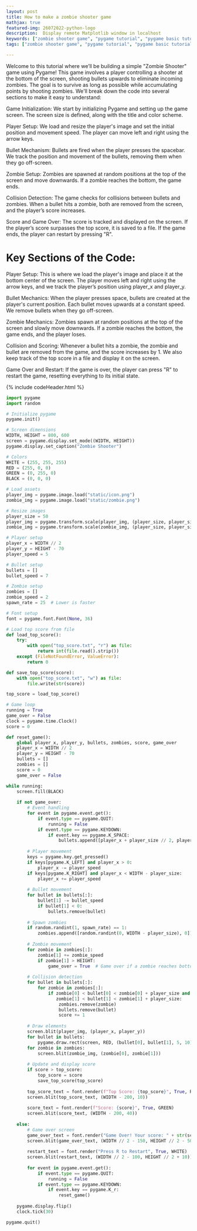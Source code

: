 ```yaml
---
layout: post
title: How to make a zombie shooter game 
mathjax: true
featured-img: 26072022-python-logo
description:  Display remote Matplotlib window in localhost
keywords: ["zombie shooter game", "pygame tutorial", "pygame basic tutorial"]
tags: ["zombie shooter game", "pygame tutorial", "pygame basic tutorial"]

---
```


Welcome to this tutorial where we’ll be building a simple "Zombie Shooter" game using Pygame! This game involves a player controlling a shooter at the bottom of the screen, shooting bullets upwards to eliminate incoming zombies. The goal is to survive as long as possible while accumulating points by shooting zombies. We'll break down the code into several sections to make it easy to understand:

Game Initialization: We start by initializing Pygame and setting up the game screen. The screen size is defined, along with the title and color scheme.

Player Setup: We load and resize the player's image and set the initial position and movement speed. The player can move left and right using the arrow keys.

Bullet Mechanism: Bullets are fired when the player presses the spacebar. We track the position and movement of the bullets, removing them when they go off-screen.

Zombie Setup: Zombies are spawned at random positions at the top of the screen and move downwards. If a zombie reaches the bottom, the game ends.

Collision Detection: The game checks for collisions between bullets and zombies. When a bullet hits a zombie, both are removed from the screen, and the player’s score increases.

Score and Game Over: The score is tracked and displayed on the screen. If the player’s score surpasses the top score, it is saved to a file. If the game ends, the player can restart by pressing "R".


# Key Sections of the Code:

Player Setup: This is where we load the player's image and place it at the bottom center of the screen. The player moves left and right using the arrow keys, and we track the player’s position using player_x and player_y.

Bullet Mechanics: When the player presses space, bullets are created at the player's current position. Each bullet moves upwards at a constant speed. We remove bullets when they go off-screen.

Zombie Mechanics: Zombies spawn at random positions at the top of the screen and slowly move downwards. If a zombie reaches the bottom, the game ends, and the player loses.

Collision and Scoring: Whenever a bullet hits a zombie, the zombie and bullet are removed from the game, and the score increases by 1. We also keep track of the top score in a file and display it on the screen.

Game Over and Restart: If the game is over, the player can press "R" to restart the game, resetting everything to its initial state.


{% include codeHeader.html %}
```python
import pygame
import random

# Initialize pygame
pygame.init()

# Screen dimensions
WIDTH, HEIGHT = 800, 600
screen = pygame.display.set_mode((WIDTH, HEIGHT))
pygame.display.set_caption("Zombie Shooter")

# Colors
WHITE = (255, 255, 255)
RED = (255, 0, 0)
GREEN = (0, 255, 0)
BLACK = (0, 0, 0)

# Load assets
player_img = pygame.image.load("static/icon.png")
zombie_img = pygame.image.load("static/zombie.png")

# Resize images
player_size = 50
player_img = pygame.transform.scale(player_img, (player_size, player_size))
zombie_img = pygame.transform.scale(zombie_img, (player_size, player_size))

# Player setup
player_x = WIDTH // 2
player_y = HEIGHT - 70
player_speed = 5

# Bullet setup
bullets = []
bullet_speed = 7

# Zombie setup
zombies = []
zombie_speed = 2
spawn_rate = 25  # Lower is faster

# Font setup
font = pygame.font.Font(None, 36)

# Load top score from file
def load_top_score():
    try:
        with open("top_score.txt", "r") as file:
            return int(file.read().strip())
    except (FileNotFoundError, ValueError):
        return 0

def save_top_score(score):
    with open("top_score.txt", "w") as file:
        file.write(str(score))

top_score = load_top_score()

# Game loop
running = True
game_over = False
clock = pygame.time.Clock()
score = 0

def reset_game():
    global player_x, player_y, bullets, zombies, score, game_over
    player_x = WIDTH // 2
    player_y = HEIGHT - 70
    bullets = []
    zombies = []
    score = 0
    game_over = False

while running:
    screen.fill(BLACK)
    
    if not game_over:
        # Event handling
        for event in pygame.event.get():
            if event.type == pygame.QUIT:
                running = False
            if event.type == pygame.KEYDOWN:
                if event.key == pygame.K_SPACE:
                    bullets.append([player_x + player_size // 2, player_y])
        
        # Player movement
        keys = pygame.key.get_pressed()
        if keys[pygame.K_LEFT] and player_x > 0:
            player_x -= player_speed
        if keys[pygame.K_RIGHT] and player_x < WIDTH - player_size:
            player_x += player_speed
        
        # Bullet movement
        for bullet in bullets[:]:
            bullet[1] -= bullet_speed
            if bullet[1] < 0:
                bullets.remove(bullet)
        
        # Spawn zombies
        if random.randint(1, spawn_rate) == 1:
            zombies.append([random.randint(0, WIDTH - player_size), 0])
        
        # Zombie movement
        for zombie in zombies[:]:
            zombie[1] += zombie_speed
            if zombie[1] > HEIGHT:
                game_over = True  # Game over if a zombie reaches bottom
        
        # Collision detection
        for bullet in bullets[:]:
            for zombie in zombies[:]:
                if zombie[0] < bullet[0] < zombie[0] + player_size and \
                   zombie[1] < bullet[1] < zombie[1] + player_size:
                    zombies.remove(zombie)
                    bullets.remove(bullet)
                    score += 1
        
        # Draw elements
        screen.blit(player_img, (player_x, player_y))
        for bullet in bullets:
            pygame.draw.rect(screen, RED, (bullet[0], bullet[1], 5, 10))
        for zombie in zombies:
            screen.blit(zombie_img, (zombie[0], zombie[1]))
        
        # Update and display score
        if score > top_score:
            top_score = score
            save_top_score(top_score)
        
        top_score_text = font.render(f"Top Score: {top_score}", True, RED)
        screen.blit(top_score_text, (WIDTH - 200, 10))
        
        score_text = font.render(f"Score: {score}", True, GREEN)
        screen.blit(score_text, (WIDTH - 200, 40))
    
    else:
        # Game over screen
        game_over_text = font.render("Game Over! Your score: " + str(score), True, WHITE)
        screen.blit(game_over_text, (WIDTH // 2 - 150, HEIGHT // 2 - 50))
        
        restart_text = font.render("Press R to Restart", True, WHITE)
        screen.blit(restart_text, (WIDTH // 2 - 100, HEIGHT // 2 + 10))
        
        for event in pygame.event.get():
            if event.type == pygame.QUIT:
                running = False
            if event.type == pygame.KEYDOWN:
                if event.key == pygame.K_r:
                    reset_game()
    
    pygame.display.flip()
    clock.tick(30)

pygame.quit()
```


